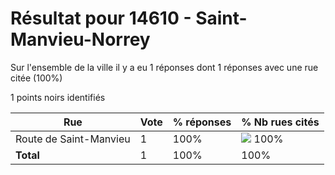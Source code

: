 # Résultat pour 14610 - Saint-Manvieu-Norrey

Sur l'ensemble de la ville il y a eu 1 réponses dont 1 réponses avec une rue citée (100%)

1 points noirs identifiés

| Rue | Vote | % réponses | % Nb rues cités|
|-----|------|------------|----------------|
| Route de Saint-Manvieu | 1 | 100% | <img src="../../img/bar_100.gif" />&nbsp;100%|
| **Total** | 1 | 100% | 100%|
